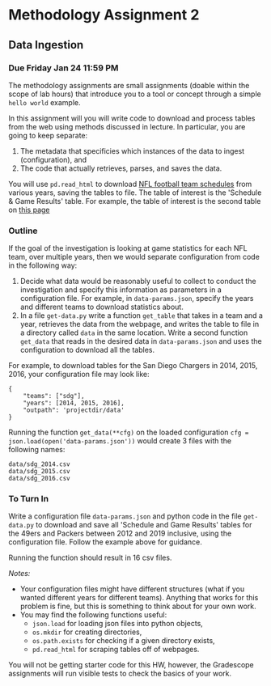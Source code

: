 # Methodology Assignment 2

## Data Ingestion

### Due Friday Jan 24 11:59 PM

The methodology assignments are small assignments (doable within the
scope of lab hours) that introduce you to a tool or concept through a
simple `hello world` example.

In this assignment will you will write code to download and process
tables from the web using methods discussed in lecture. In particular,
you are going to keep separate:
1. The metadata that specificies which instances of the data to ingest
   (configuration), and
2. The code that actually retrieves, parses, and saves the data.

You will use `pd.read_html` to download [NFL football team
schedules](https://www.pro-football-reference.com/) from various
years, saving the tables to file. The table of interest is the
'Schedule & Game Results' table. For example, the table of interest is the second table on [this
page](https://www.pro-football-reference.com/teams/sdg/2016.htm)

### Outline

If the goal of the investigation is looking at game statistics for
each NFL team, over multiple years, then we would separate
configuration from code in the following way:

1. Decide what data would be reasonably useful to collect to conduct
   the investigation and specify this information as parameters in a
   configuration file. For example, in `data-params.json`, specify the
   years and different teams to download statistics about.
2. In a file `get-data.py` write a function `get_table` that takes in a team and a
   year, retrieves the data from the webpage, and writes the table to
   file in a directory called `data` in the same location. Write a
   second function `get_data` that reads in the desired data in
   `data-params.json` and uses the configuration to download all the
   tables.

For example, to download tables for the San Diego Chargers in 2014,
2015, 2016, your configuration file may look like:

```
{
    "teams": ["sdg"],
    "years": [2014, 2015, 2016],
    "outpath": 'projectdir/data'
}
```

Running the function `get_data(**cfg)` on the loaded configuration
`cfg = json.load(open('data-params.json'))` would create 3 files with
the following names:
```
data/sdg_2014.csv
data/sdg_2015.csv
data/sdg_2016.csv
```

<!-- #region -->
### To Turn In

Write a configuration file `data-params.json` and python code in the
file `get-data.py` to download and save all 'Schedule and Game
Results' tables for the 49ers and Packers between 2012 and 2019 inclusive, using
the configuration file. Follow the example above for guidance.

Running the function should result in 16 csv files.

*Notes:*
* Your configuration files might have different structures (what if
  you wanted different years for different teams). Anything that works
  for this problem is fine, but this is something to think about for
  your own work.
* You may find the following functions useful:
  - `json.load` for loading json files into python objects,
  - `os.mkdir` for creating directories,
  - `os.path.exists` for checking if a given directory exists,
  - `pd.read_html` for scraping tables off of webpages.
  
  
You will not be getting starter code for this HW, however, the Gradescope assignments will run visible tests to check the basics of your work.
